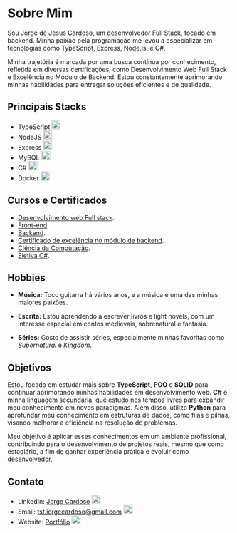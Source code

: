 # Sobre Mim

Sou Jorge de Jesus Cardoso, um desenvolvedor Full Stack, focado em backend. Minha paixão pela programação me levou a especializar em tecnologias como TypeScript, Express, Node.js, e C#.

Minha trajetória é marcada por uma busca contínua por conhecimento, refletida em diversas certificações, como Desenvolvimento Web Full Stack e Excelência no Módulo de Backend. Estou constantemente aprimorando minhas habilidades para entregar soluções eficientes e de qualidade.

## Principais Stacks

  - TypeScript <img src="https://cdn.iconscout.com/icon/free/png-256/free-typescript-1174965.png?f=webp" style="width: 20px; height: 20px;" />
  - NodeJS <img src="https://static-00.iconduck.com/assets.00/node-js-icon-454x512-nztofx17.png" style="width: 20px; height: 20px;" />
  - Express <img src="https://upload.wikimedia.org/wikipedia/commons/thumb/8/88/Status_iucn_EX_icon.svg/480px-Status_iucn_EX_icon.svg.png" style="width: 20px; height: 20px;" />
  - MySQL <img src="https://cdn-icons-png.flaticon.com/512/919/919836.png" style="width: 20px; height: 20px;" />
  - C# <img src="https://www.shutterstock.com/shutterstock/photos/1764554234/display_1500/stock-vector-emblem-of-c-sharp-programming-language-blue-hexagon-with-the-letter-c-and-number-symbol-inside-1764554234.jpg" style="width: 20px; height: 20px;" />
  - Docker <img src="https://cdn.worldvectorlogo.com/logos/docker.svg"  style="width: 20px; height: 20px;" />

## Cursos e Certificados
- [Desenvolvimento web Full stack](https://www.credential.net/1e1975bb-7c61-4aec-a77d-a81c8c199d8b#gs.cz1vvs).
- [Front-end](https://www.credential.net/823da209-e7a5-4dff-9f47-11822fe8e08a#gs.cz1w91).
- [Backend](https://www.credential.net/09d51e17-e943-4f2c-a10c-e18fadd354fd#gs.cz1wgd).
- [Certificado de excelência no módulo de backend](https://www.credential.net/37371a47-8cfb-4470-8d26-e4e44c0fe310#gs.cz1w74).
- [Ciência da Computação](https://www.credential.net/df4b3d9c-6ad5-428a-9629-f692c61df1c8?record_view=true).
- [Eletiva C#](https://www.credential.net/cebaf7f2-1d6d-4348-889a-d2551995467b#gs.cz1w4b).

## Hobbies

- **Música:** Toco guitarra há vários anos, e a música é uma das minhas maiores paixões.
  
- **Escrita:** Estou aprendendo a escrever livros e light novels, com um interesse especial em contos medievais, sobrenatural e fantasia.
  
- **Séries:** Gosto de assistir séries, especialmente minhas favoritas como *Supernatural* e *Kingdom*.


## Objetivos

Estou focado em estudar mais sobre **TypeScript**, **POO** e **SOLID** para continuar aprimorando minhas habilidades em desenvolvimento web. **C#** é minha linguagem secundária, que estudo nos tempos livres para expandir meu conhecimento em novos paradigmas. Além disso, utilizo **Python** para aprofundar meu conhecimento em estruturas de dados, como filas e pilhas, visando melhorar a eficiência na resolução de problemas.

Meu objetivo é aplicar esses conhecimentos em um ambiente profissional, contribuindo para o desenvolvimento de projetos reais, mesmo que como estagiário, a fim de ganhar experiência prática e evoluir como desenvolvedor.

## Contato

- LinkedIn: [Jorge Cardoso](https://www.linkedin.com/in/jorgejesuscardoso/)  <img src="https://static-00.iconduck.com/assets.00/linkedin-icon-1024x1024-net2o24e.png" style="width: 20px; height: 20px" />
- Email: tst.jorgecardoso@gmail.com <img src="https://logowik.com/content/uploads/images/gmail-new-icon5198.jpg" style="width: 20px; height: 20px" />
- Website: [Portfólio](https://bushidodevlab.netlify.app/) <img src="https://cdn-icons-png.flaticon.com/512/5602/5602732.png" style="width: 20px; height: 20px" />
